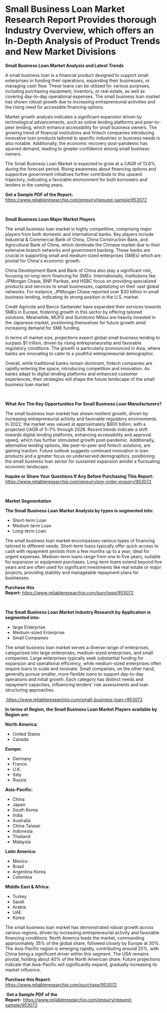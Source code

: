 <p><h1>Small Business Loan Market Research Report Provides thorough Industry Overview, which offers an In-Depth Analysis of Product Trends and New Market Divisions</h1></p><p><strong>Small Business Loan Market Analysis and Latest Trends</strong></p>
<p><p>A small business loan is a financial product designed to support small enterprises in funding their operations, expanding their businesses, or managing cash flow. These loans can be utilized for various purposes, including purchasing equipment, inventory, or real estate, as well as covering day-to-day operational expenses. The small business loan market has shown robust growth due to increasing entrepreneurial activities and the rising need for accessible financing options.</p><p>Market growth analysis indicates a significant expansion driven by technological advancements, such as online lending platforms and peer-to-peer lending, which enhance accessibility for small business owners. The growing trend of financial institutions and fintech companies introducing innovative loan products tailored to specific industries or business needs is also notable. Additionally, the economic recovery post-pandemic has spurred demand, leading to greater confidence among small business owners.</p><p>The Small Business Loan Market is expected to grow at a CAGR of 13.6% during the forecast period. Rising awareness about financing options and supportive government initiatives further contribute to this upward trajectory, indicating a favorable environment for both borrowers and lenders in the coming years.</p></p>
<p><strong>Get a Sample PDF of the Report:&nbsp;</strong> <a href="https://www.reliableresearchiq.com/enquiry/request-sample/953072?utm_campaign=1896&utm_medium=2&utm_source=Github&utm_content=ia&utm_term=17042025&utm_id=small-business-loan">https://www.reliableresearchiq.com/enquiry/request-sample/953072</a></p>
<p>&nbsp;</p>
<p><strong>Small Business Loan Major Market Players</strong></p>
<p><p>The small business loan market is highly competitive, comprising major players from both domestic and international banks. Key players include Industrial & Commercial Bank of China, China Construction Bank, and Agricultural Bank of China, which dominate the Chinese market due to their extensive branch networks and government backing. These banks are crucial in supporting small and medium-sized enterprises (SMEs) which are pivotal for China's economic growth.</p><p>China Development Bank and Bank of China also play a significant role, focusing on long-term financing for SMEs. Internationally, institutions like JPMorgan Chase, BNP Paribas, and HSBC focus on providing specialized products and services to small businesses, capitalizing on their vast global networks. For instance, JPMorgan Chase reported over $30 billion in small business lending, indicating its strong position in the U.S. market.</p><p>Credit Agricole and Banco Santander have expanded their services towards SMEs in Europe, fostering growth in this sector by offering tailored solutions. Meanwhile, MUFG and Sumitomo Mitsui are heavily invested in the Japanese market, positioning themselves for future growth amid increasing demand for SME funding.</p><p>In terms of market size, projections expect global small business lending to surpass $1 trillion, driven by rising entrepreneurship and favorable regulatory conditions. The growth is particularly pronounced in Asia, where banks are innovating to cater to a youthful entrepreneurial demographic.</p><p>Overall, while traditional banks remain dominant, fintech companies are rapidly entering the space, introducing competition and innovation. As banks adapt to digital lending platforms and enhanced customer experiences, their strategies will shape the future landscape of the small business loan market.</p></p>
<p>&nbsp;</p>
<p><strong>What Are The Key Opportunities For Small Business Loan Manufacturers?</strong></p>
<p><p>The small business loan market has shown resilient growth, driven by increasing entrepreneurial activity and favorable regulatory environments. In 2022, the market was valued at approximately $600 billion, with a projected CAGR of 5-7% through 2028. Recent trends indicate a shift towards digital lending platforms, enhancing accessibility and approval speed, which has further stimulated growth post-pandemic. Additionally, alternative lending options, like peer-to-peer and fintech solutions, are gaining traction. Future outlook suggests continued innovation in loan products and a greater focus on underserved demographics, positioning the small business loan sector for sustained expansion amidst a fluctuating economic landscape.</p></p>
<p><strong>Inquire or Share Your Questions If Any Before Purchasing This Report:</strong> <a href="https://www.reliableresearchiq.com/enquiry/pre-order-enquiry/953072?utm_campaign=1896&utm_medium=2&utm_source=Github&utm_content=ia&utm_term=17042025&utm_id=small-business-loan">https://www.reliableresearchiq.com/enquiry/pre-order-enquiry/953072</a></p>
<p>&nbsp;</p>
<p><strong>Market Segmentation</strong></p>
<p><strong>The Small Business Loan Market Analysis by types is segmented into:</strong></p>
<p><ul><li>Short-term Loan</li><li>Medium term Loan</li><li>Long-term Loan</li></ul></p>
<p><p>The small business loan market encompasses various types of financing tailored to different needs. Short-term loans typically offer quick access to cash with repayment periods from a few months up to a year, ideal for urgent expenses. Medium-term loans range from one to five years, suitable for expansion or equipment purchases. Long-term loans extend beyond five years and are often used for significant investments like real estate or major projects, providing stability and manageable repayment plans for businesses.</p></p>
<p><strong>Purchase this Report:&nbsp;</strong><a href="https://www.reliableresearchiq.com/purchase/953072?utm_campaign=1896&utm_medium=2&utm_source=Github&utm_content=ia&utm_term=17042025&utm_id=small-business-loan">https://www.reliableresearchiq.com/purchase/953072</a></p>
<p>&nbsp;</p>
<p><strong>The Small Business Loan Market Industry Research by Application is segmented into:</strong></p>
<p><ul><li>large Enterprise</li><li>Medium-sized Enterprise</li><li>Small Companies</li></ul></p>
<p><p>The small business loan market serves a diverse range of enterprises, categorized into large enterprises, medium-sized enterprises, and small companies. Large enterprises typically seek substantial funding for expansion and operational efficiency, while medium-sized enterprises often require loans to scale and innovate. Small companies, on the other hand, generally pursue smaller, more flexible loans to support day-to-day operations and initial growth. Each category has distinct needs and repayment capacities, influencing lenders' risk assessments and loan structuring approaches.</p></p>
<p><a href="https://www.reliableresearchiq.com/small-business-loan-r953072?utm_campaign=1896&utm_medium=2&utm_source=Github&utm_content=ia&utm_term=17042025&utm_id=small-business-loan">&nbsp;https://www.reliableresearchiq.com/small-business-loan-r953072</a></p>
<p><strong>In terms of Region, the Small Business Loan Market Players available by Region are:</strong></p>
<p>
    <p> <strong> North America: </strong>
        <ul>
            <li>United States</li>
            <li>Canada</li>
        </ul>
        </p> 
    <p> <strong> Europe: </strong>
        <ul>
            <li>Germany</li>
            <li>France</li>
            <li>U.K.</li>
            <li>Italy</li>
            <li>Russia</li>
        </ul>
        </p> 
    <p> <strong> Asia-Pacific: </strong>
        <ul>
            <li>China</li>
            <li>Japan</li>
            <li>South Korea</li>
            <li>India</li>
            <li>Australia</li>
            <li>China Taiwan</li>
            <li>Indonesia</li>
            <li>Thailand</li>
            <li>Malaysia</li>
        </ul>
        </p> 
    <p> <strong> Latin America: </strong>
        <ul>
            <li>Mexico</li>
            <li>Brazil</li>
            <li>Argentina Korea</li>
            <li>Colombia</li>
        </ul>
        </p> 
    <p> <strong> Middle East & Africa: </strong>
        <ul>
            <li>Turkey</li>
            <li>Saudi</li>
            <li>Arabia</li>
            <li>UAE</li>
            <li>Korea</li>
        </ul>
    </p>
    </p>
<p><p>The small business loan market has demonstrated robust growth across various regions, driven by increasing entrepreneurial activity and favorable financing conditions. North America leads the market, commanding approximately 35% of the global share, followed closely by Europe at 30%. The Asia-Pacific region is emerging rapidly, contributing around 25%, with China being a significant driver within this segment. The USA remains pivotal, holding about 40% of the North American share. Future projections indicate that Asia-Pacific will significantly expand, gradually increasing its market influence.</p></p>
<p><strong>Purchase this Report: </strong><a href="https://www.reliableresearchiq.com/purchase/953072?utm_campaign=1896&utm_medium=2&utm_source=Github&utm_content=ia&utm_term=17042025&utm_id=small-business-loan">https://www.reliableresearchiq.com/purchase/953072</a></p>
<p>&nbsp;<strong>Get a Sample PDF of the Report:&nbsp;&nbsp;</strong><a href="https://www.reliableresearchiq.com/enquiry/request-sample/953072?utm_campaign=1896&utm_medium=2&utm_source=Github&utm_content=ia&utm_term=17042025&utm_id=small-business-loan">https://www.reliableresearchiq.com/enquiry/request-sample/953072</a></p>
<p><strong></strong></p>
<p><p></p><p></p><p></p></p>